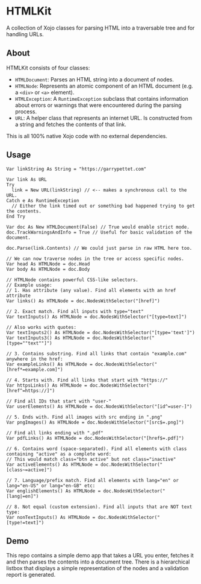 # HTMLKit
A collection of Xojo classes for parsing HTML into a traversable tree and for handling URLs.

## About
HTMLKit consists of four classes:

- `HTMLDocument`: Parses an HTML string into a document of nodes.
- `HTMLNode`: Represents an atomic component of an HTML document (e.g. a `<div>` or `<a>` element).
- `HTMLException`: A `RuntimeException` subclass that contains information about errors or warnings that were encountered during the parsing process.
- `URL`: A helper class that represents an internet URL. Is constructed from a string and fetches the contents of that link.

This is all 100% native Xojo code with no external dependencies.

## Usage

```xojo
Var linkString As String = "https://garrypettet.com"

Var link As URL
Try
  link = New URL(linkString) // <-- makes a synchronous call to the URL.
Catch e As RuntimeException
  // Either the link timed out or something bad happened trying to get the contents.
End Try

Var doc As New HTMLDocument(False) // True would enable strict mode.
doc.TrackWarningsAndInfo = True // Useful for basic validation of the document.

doc.Parse(link.Contents) // We could just parse in raw HTML here too.

// We can now traverse nodes in the tree or access specific nodes.
Var head As HTMLNode = doc.Head
Var body As HTMLNode = doc.Body

// HTMLNode contains powerful CSS-like selectors.
// Example usage:
// 1. Has attribute (any value). Find all elements with an href attribute
Var links() As HTMLNode = doc.NodesWithSelector("[href]")

// 2. Exact match. Find all inputs with type="text"
Var textInputs() As HTMLNode = doc.NodesWithSelector("[type=text]")

// Also works with quotes:
Var textInputs2() As HTMLNode = doc.NodesWithSelector("[type='text']")
Var textInputs3() As HTMLNode = doc.NodesWithSelector("[type=""text""]")

// 3. Contains substring. Find all links that contain "example.com" anywhere in the href:
Var exampleLinks() As HTMLNode = doc.NodesWithSelector("[href*=example.com]")

// 4. Starts with. Find all links that start with "https://"
Var httpsLinks() As HTMLNode = doc.NodesWithSelector("[href^=https://]")

// Find all IDs that start with "user-"
Var userElements() As HTMLNode = doc.NodesWithSelector("[id^=user-]")

// 5. Ends with. Find all images with src ending in ".png"
Var pngImages() As HTMLNode = doc.NodesWithSelector("[src$=.png]")

// Find all links ending with ".pdf"
Var pdfLinks() As HTMLNode = doc.NodesWithSelector("[href$=.pdf]")

// 6. Contains word (space-separated). Find all elements with class containing "active" as a complete word:
// This would match class="btn active" but not class="inactive"
Var activeElements() As HTMLNode = doc.NodesWithSelector("[class~=active]")

// 7. Language/prefix match. Find all elements with lang="en" or lang="en-US" or lang="en-GB" etc:
Var englishElements() As HTMLNode = doc.NodesWithSelector("[lang|=en]")

// 8. Not equal (custom extension). Find all inputs that are NOT text type:
Var nonTextInputs() As HTMLNode = doc.NodesWithSelector("[type!=text]")
```
## Demo
This repo contains a simple demo app that takes a URL you enter, fetches it and then parses the contents into a document tree. There is a hierarchical listbox that displays a simple representation of the nodes and a validation report is generated.
